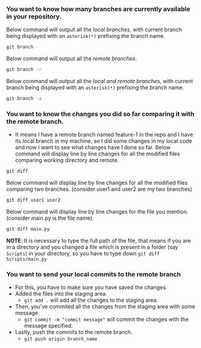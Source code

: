 ### You want to know how many branches are currently available in your repository.

Below command will output all the *local branches*, with current branch being displayed with an `asterisk(*)` prefixing the branch name.
```cmd
git branch
```

Below command will output all the *remote branches*.
```cmd
git branch -r
```

Below command will output all the *local and remote branches*, with current branch being displayed with an `asterisk(*)` prefixing the branch name.
```cmd
git branch -a
```

### You want to know the changes you did so far comparing it with the remote branch.
- It means I have a remote branch named feature-1 in the repo and I have its local branch in my machine, so I did some changes in my local code and now I want to see what changes have I done so far.
Below command will display line by line changes for all the modified files comparing working directory and remote.
```cmd
git diff
```

Below command will display line by line changes for all the modified files comparing two branches. (consider user1 and user2 are my two branches)
```cmd
git diff user1 user2
```

Below command will display line by line changes for the file you mention. (consider main.py is the file name)
```cmd
git diff main.py
```
**NOTE**: It is necessary to type the full path of the file, that means if you are in a directory and you changed a file which is present in a folder (say `Scripts`) in your directory, so you have to type down `git diff Scripts/main.py`

### You want to send your local commits to the remote branch
- For this, you have to make sure you have saved the changes.
- Added the files into the staging area.
    - `git add .` will add all the changes to the staging area.
- Then, you've commited all the changes from the staging area with some message.
    - `git commit -m "commit message"` will commit the changes with the message specified.
- Lastly, push the commits to the remote branch.
    - `git push origin branch_name`